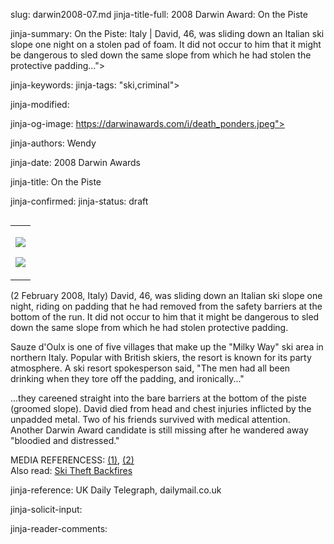 slug: darwin2008-07.md
jinja-title-full: 2008 Darwin Award: On the Piste

jinja-summary: On the Piste: Italy | David, 46, was sliding down an Italian ski slope one night on a stolen pad of foam. It did not occur to him that it might be dangerous to sled down the same slope from which he had stolen the protective padding...">

jinja-keywords:
jinja-tags: "ski,criminal">

jinja-modified:

jinja-og-image: https://darwinawards.com/i/death_ponders.jpeg">

jinja-authors: Wendy

jinja-date: 2008 Darwin Awards


jinja-title: On the Piste


jinja-confirmed:
jinja-status: draft
<TABLE border=0 align=right><TR><TD align=center>

<A href="/cgi/search.pl?keywords=category%3Dcriminal&swishindex=stories.data&show_description=yes&maxdisplay=10&maxresults=50"><IMG src="/i/icon/ski.png" border=0></A>

<A href="/cgi/search.pl?keywords=category%3Dcriminal&swishindex=stories.data&show_description=yes&maxdisplay=10&maxresults=50"><IMG src="/i/icon/criminal.png" border=0></A>

</TD></TR></TABLE>

(2 February 2008, Italy) David, 46, was sliding down an Italian ski slope one
night, riding on padding that he had removed from the safety barriers at
the bottom of the run. It did not occur to him that it might be dangerous
to sled down the same slope from which he had stolen protective padding.

Sauze d'Oulx is one of five villages that make up the "Milky Way" ski area
in northern Italy. Popular with British skiers, the resort is known
for its party atmosphere. A ski resort spokesperson said,
"The men had all been drinking when they tore off the padding, and ironically..."

...they careened straight into the bare barriers at the bottom of the piste
(groomed slope). David died from head and chest injuries inflicted by the
unpadded metal.	 Two of his friends survived with medical
attention. Another Darwin Award candidate is still missing after he
wandered away "bloodied and distressed." <!-- David Monk, 46 -->

MEDIA REFERENCESS:
<A href="/slush/200802/pending20080204-110217.html">(1)</A>,
<A href="/slush/200802/pending20080203-151636.html">(2)</A><BR>
Also read: <A href="/darwin/darwin1998-15.html">Ski Theft Backfires</A>

jinja-reference: UK Daily Telegraph, dailymail.co.uk

jinja-solicit-input:

jinja-reader-comments:



<!--#include file=nav_2008.html -->


